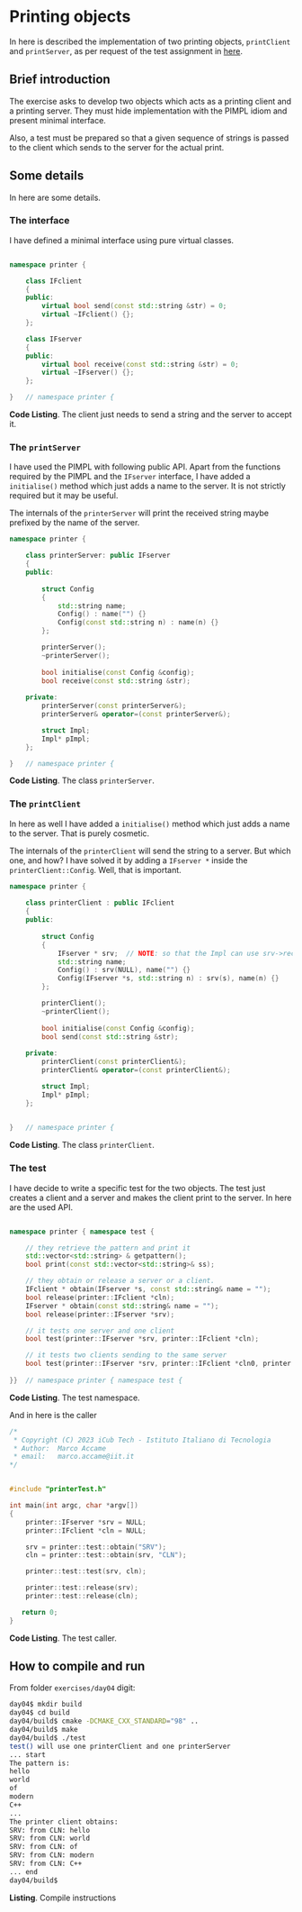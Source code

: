

# Printing objects



In here is described the implementation of two printing objects, `printClient` and `printServer`, as per request of the test assignment in [here](../../../day01/assignment/TestAssigment.md).



## Brief introduction

The exercise asks to develop two objects which acts as a printing client and a printing server. They must hide implementation with the PIMPL idiom and present minimal interface.

Also, a test must be prepared so that a given sequence of strings is passed to the client which sends to the server for the actual print.



## Some details

In here are some details.

### The interface

I have defined a minimal interface using pure virtual classes.

```C++

namespace printer {

    class IFclient
    {
    public:
        virtual bool send(const std::string &str) = 0;
        virtual ~IFclient() {};
    };

    class IFserver
    {
    public:
        virtual bool receive(const std::string &str) = 0;
        virtual ~IFserver() {};
    };

}   // namespace printer {
```

**Code Listing**. The client just needs to send a string and the server to accept it.

 

### The `printServer`

I have used the PIMPL with following public API. Apart from the functions required by the PIMPL and the `IFserver` interface, I have added a `initialise()` method which just adds a name to the server. It is not strictly required but it may be useful.

The internals of the `printerServer` will print the received string maybe prefixed by the name of the server.

```C++
namespace printer {

    class printerServer: public IFserver
    {
    public:
            
        struct Config
        {            
            std::string name;
            Config() : name("") {}
            Config(const std::string n) : name(n) {}
        };   

        printerServer(); 
        ~printerServer();                          
                
        bool initialise(const Config &config);   
        bool receive(const std::string &str);        
        
    private:
        printerServer(const printerServer&);            
        printerServer& operator=(const printerServer&); 

        struct Impl;
        Impl* pImpl;    
    }; 

}   // namespace printer {

```

**Code Listing**. The class `printerServer`.



### The `printClient`

In here as well I have added a `initialise()` method which just adds a name to the server. That is purely cosmetic.

The internals of the `printerClient` will send the string to a server. But which one, and how? I have solved it by adding a `IFserver *` inside the `printerClient::Config`. Well, that is important.

```C++
namespace printer {
    
    class printerClient : public IFclient
    {
    public:
            
        struct Config
        {        
            IFserver * srv;  // NOTE: so that the Impl can use srv->receive()
            std::string name;    
            Config() : srv(NULL), name("") {}
            Config(IFserver *s, std::string n) : srv(s), name(n) {}
        };   

        printerClient(); 
        ~printerClient();                          
                
        bool initialise(const Config &config);   
        bool send(const std::string &str);        
        
    private:
        printerClient(const printerClient&);            
        printerClient& operator=(const printerClient&); 

        struct Impl;
        Impl* pImpl;    
    }; 

    
}   // namespace printer {

```

**Code Listing**. The class `printerClient`.



### The test

I have decide to write a specific test for the two objects. The test just creates a client and a server and makes the client print to the server. In here are the used API.



```C++

namespace printer { namespace test {

    // they retrieve the pattern and print it 
    std::vector<std::string> & getpattern();
    bool print(const std::vector<std::string>& ss);

    // they obtain or release a server or a client.
    IFclient * obtain(IFserver *s, const std::string& name = "");
    bool release(printer::IFclient *cln);
    IFserver * obtain(const std::string& name = "");
    bool release(printer::IFserver *srv);

    // it tests one server and one client
    bool test(printer::IFserver *srv, printer::IFclient *cln);

    // it tests two clients sending to the same server
    bool test(printer::IFserver *srv, printer::IFclient *cln0, printer::IFclient *cln1);
    
}}  // namespace printer { namespace test {

```

**Code Listing**. The test namespace.



And in here is the caller





```C++
/*
 * Copyright (C) 2023 iCub Tech - Istituto Italiano di Tecnologia
 * Author:  Marco Accame
 * email:   marco.accame@iit.it
*/


#include "printerTest.h"

int main(int argc, char *argv[]) 
{
    printer::IFserver *srv = NULL;
    printer::IFclient *cln = NULL;

    srv = printer::test::obtain("SRV");
    cln = printer::test::obtain(srv, "CLN");

    printer::test::test(srv, cln);

    printer::test::release(srv);
    printer::test::release(cln);

   return 0;
}


```

**Code Listing**. The test caller.



## How to compile and run

From folder `exercises/day04` digit:

```bash
day04$ mkdir build
day04$ cd build
day04/build$ cmake -DCMAKE_CXX_STANDARD="98" ..
day04/build$ make
day04/build$ ./test
test() will use one printerClient and one printerServer
... start
The pattern is:
hello
world
of
modern
C++
...
The printer client obtains:
SRV: from CLN: hello
SRV: from CLN: world
SRV: from CLN: of
SRV: from CLN: modern
SRV: from CLN: C++
... end
day04/build$
```

**Listing**. Compile instructions







